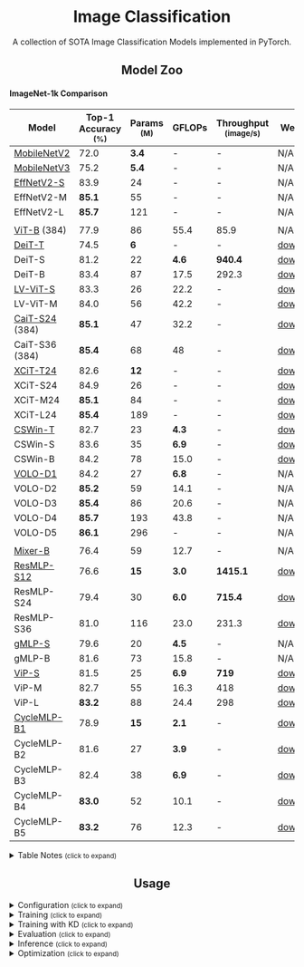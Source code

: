 # <div align="center">Image Classification</div>
<p align="center"> A collection of SOTA Image Classification Models implemented in PyTorch.  </p>

## <div align="center">Model Zoo</div>

#### ImageNet-1k Comparison

Model | Top-1 Accuracy <br><sup>(%) | Params <br><sup>(M)  | GFLOPs | Throughput <br><sup>(image/s) | Weights
--- | --- | --- | --- | --- | --- 
[MobileNetV2](https://arxiv.org/abs/1905.02244v5) | 72.0 | **3.4** | - | - | N/A
[MobileNetV3](https://arxiv.org/abs/1801.04381v4) | 75.2 | **5.4** | - | - | N/A
[EffNetV2-S](https://arxiv.org/abs/2104.00298v3) | 83.9 | 24 | - | - | N/A
EffNetV2-M | **85.1** | 55 | - | - | N/A
EffNetV2-L | **85.7** | 121 | - | - | N/A
 | | | | |
[ViT-B](https://arxiv.org/abs/2010.11929v2) (384) | 77.9 | 86 | 55.4 | 85.9 | N/A
[DeiT-T](https://arxiv.org/abs/2012.12877) | 74.5 | **6** | - | - | [download](https://drive.google.com/drive/folders/1nhj-RSAHcpN3e5G0eryKBcnUwlyE_YYv?usp=sharing)
DeiT-S | 81.2 | 22 | **4.6** | **940.4** | [download](https://drive.google.com/drive/folders/1nhj-RSAHcpN3e5G0eryKBcnUwlyE_YYv?usp=sharing)
DeiT-B | 83.4 | 87 | 17.5 | 292.3 | [download](https://drive.google.com/drive/folders/1nhj-RSAHcpN3e5G0eryKBcnUwlyE_YYv?usp=sharing)
[LV-ViT-S](https://arxiv.org/abs/2104.10858v2) | 83.3 | 26 | 22.2 | - | [download](https://github.com/zihangJiang/TokenLabeling/releases/download/1.0/lvvit_s-26M-224-83.3.pth.tar)
LV-ViT-M | 84.0 | 56 | 42.2 | - | [download](https://github.com/zihangJiang/TokenLabeling/releases/download/1.0/lvvit_m-56M-224-84.0.pth.tar)
[CaiT-S24](https://arxiv.org/abs/2103.17239) (384) | **85.1** | 47 | 32.2 | - | [download](https://drive.google.com/drive/folders/1YrbN3zdz1jykz5D-CY6ND7A7schH8E19?usp=sharing)
CaiT-S36 (384) | **85.4** | 68 | 48 | - | [download](https://drive.google.com/drive/folders/1YrbN3zdz1jykz5D-CY6ND7A7schH8E19?usp=sharing)
[XCiT-T24](https://arxiv.org/abs/2106.09681) | 82.6 | **12** | - | - | [download](https://drive.google.com/drive/folders/10lvfB8sXdRuZve5xn6pebJN6TT2GaYhP?usp=sharing)
XCiT-S24 | 84.9 | 26 | - | - | [download](https://drive.google.com/drive/folders/10lvfB8sXdRuZve5xn6pebJN6TT2GaYhP?usp=sharing)
XCiT-M24 | **85.1** | 84 | - | - | [download](https://drive.google.com/drive/folders/10lvfB8sXdRuZve5xn6pebJN6TT2GaYhP?usp=sharing)
XCiT-L24 | **85.4** | 189 | - | - | [download](https://drive.google.com/drive/folders/10lvfB8sXdRuZve5xn6pebJN6TT2GaYhP?usp=sharing)
[CSWin-T](https://arxiv.org/abs/2107.00652v2) | 82.7 | 23 | **4.3** | - | [download](https://drive.google.com/drive/folders/1kVTZwgJ0uCTynUa2vOJ5SUgL2R7PyNLa?usp=sharing)
CSWin-S | 83.6 | 35 | **6.9** | - | [download](https://drive.google.com/drive/folders/1kVTZwgJ0uCTynUa2vOJ5SUgL2R7PyNLa?usp=sharing)
CSWin-B | 84.2 | 78 | 15.0 | - | [download](https://drive.google.com/drive/folders/1kVTZwgJ0uCTynUa2vOJ5SUgL2R7PyNLa?usp=sharing)
[VOLO-D1](https://arxiv.org/abs/2106.13112v1) | 84.2 | 27 | **6.8** | - | N/A
VOLO-D2 | **85.2** | 59 | 14.1 | - | N/A
VOLO-D3 | **85.4** | 86 | 20.6 | - | N/A
VOLO-D4 | **85.7** | 193 | 43.8 | - | N/A
VOLO-D5 | **86.1** | 296 | - | - | N/A
 | | | | |
[Mixer-B](https://arxiv.org/abs/2105.01601) | 76.4 | 59 | 12.7 | - | N/A
[ResMLP-S12](https://arxiv.org/abs/2105.03404) | 76.6 | **15** | **3.0** | **1415.1** | [download](https://dl.fbaipublicfiles.com/deit/resmlp_12_dist.pth)
ResMLP-S24 | 79.4 | 30 | **6.0** | **715.4** | [download](https://dl.fbaipublicfiles.com/deit/resmlp_24_dist.pth)
ResMLP-S36 | 81.0 | 116 | 23.0 | 231.3 | [download](https://dl.fbaipublicfiles.com/deit/resmlp_36_dist.pth) 
[gMLP-S](https://arxiv.org/abs/2105.08050v2) | 79.6 | 20 | **4.5** | - | N/A
gMLP-B | 81.6 | 73 | 15.8 | - | N/A
[ViP-S](https://arxiv.org/abs/2106.12368v1) | 81.5 | 25 | **6.9** | **719** | [download](https://drive.google.com/drive/folders/1l2XWrzqeP5n3tIm4O1jkd727j_mVoOf1?usp=sharing)
ViP-M | 82.7 | 55 | 16.3 | 418 | [download](https://drive.google.com/drive/folders/1l2XWrzqeP5n3tIm4O1jkd727j_mVoOf1?usp=sharing)
ViP-L | **83.2** | 88 | 24.4 | 298 | [download](https://drive.google.com/drive/folders/1l2XWrzqeP5n3tIm4O1jkd727j_mVoOf1?usp=sharing)
[CycleMLP-B1](https://arxiv.org/abs/2107.10224) | 78.9 | **15** | **2.1** | - | [download](https://github.com/ShoufaChen/CycleMLP/releases/download/v0.1/CycleMLP_B1.pth)
CycleMLP-B2 | 81.6 | 27 | **3.9** | - | [download](https://github.com/ShoufaChen/CycleMLP/releases/download/v0.1/CycleMLP_B2.pth)
CycleMLP-B3 | 82.4 | 38 | **6.9** | - | [download](https://github.com/ShoufaChen/CycleMLP/releases/download/v0.1/CycleMLP_B3.pth)
CycleMLP-B4 | **83.0** | 52 | 10.1 | - | [download](https://github.com/ShoufaChen/CycleMLP/releases/download/v0.1/CycleMLP_B4.pth)
CycleMLP-B5 | **83.2** | 76 | 12.3 | - | [download](https://github.com/ShoufaChen/CycleMLP/releases/download/v0.1/CycleMLP_B5.pth)

<details>
  <summary>Table Notes <small>(click to expand)</small></summary>

* Table contains 3 sections; CNN, Transformer and MLP based models.
* Models' results are from their papers or official repos. 
* Throughput is measured with V100GPU. 
* Weights are converted from official repos. 
* Only models trained on ImageNet1k are compared. 
* Huge parameters models (>200M) are not included. 
* If the distilled version of the model exists, its result is reported. 
* Image size is 224x224, unless otherwise specified.
</details>

## <div align="center">Usage</div>

<details>
  <summary>Configuration <small>(click to expand)</small></summary>

Create a configuration file in `configs`. Sample configuration for ImageNet dataset can be found [here](configs/defaults.yaml). Then edit the fields you think if it is needed. This configuration file is needed for all of training, evaluation and prediction scripts.

</details>

<details>
  <summary>Training <small>(click to expand)</small></summary>

Train with 1 GPU:

```bash
$ python tools/train.py --cfg configs/CONFIG_FILE_NAME.yaml
```

Train with 2 GPUs:

```bash
$ python -m torch.distributed.launch --nproc_per_node=2 --use_env tools/train.py --cfg configs/CONFIG_FILE_NAME.yaml
```

</details>


<details>
  <summary>Training with KD <small>(click to expand)</small></summary>

Change `ENABLE` field in `KD` of the configuration file to `True` and also change the additional parameters. The weights file for the teacher model must be supplied via `PRETRAINED` field.

The training command is the same as in above.

</details>


<details>
  <summary>Evaluation <small>(click to expand)</small></summary>

Make sure to set `MODEL_PATH` of the configuration file to your trained model directory.

```bash
$ python tools/val.py --cfg configs/CONFIG_FILE_NAME.yaml
```

</details>


<details>
  <summary>Inference <small>(click to expand)</small></summary>

Make sure to set `MODEL_PATH` of the configuration file to model's weights.

```bash
$ python tools/infer.py --cfg configs/CONFIG_FILE_NAME.yaml
```

</details>

<details>
  <summary>Optimization <small>(click to expand)</small></summary>

For optimizing these models for deployment, see [torch_optimize](https://github.com/sithu31296/torch_optimize).

</details>

